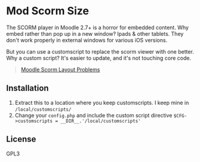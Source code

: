 Mod Scorm Size
==============

The SCORM player in Moodle 2.7+ is a horror for embedded content. Why embed rather than pop up in a new window? Ipads & other tablets. They don't work properly in external windows for various iOS versions.

But you can use a customscript to replace the scorm viewer with one better. Why a custom script? It's easier to update, and it's not touching core code.

<blockquote class="imgur-embed-pub" lang="en" data-id="a/d0tTU"><a href="//imgur.com/a/d0tTU">Moodle Scorm Layout Problems</a></blockquote><script async src="//s.imgur.com/min/embed.js" charset="utf-8"></script>

Installation
------------
1. Extract this to a location where you keep customscripts. I keep mine in `/local/customscripts/`
1. Change your `config.php` and include the custom script directive
    `$CFG->customscripts = __DIR__.'/local/customscripts'`

License
-------
GPL3
